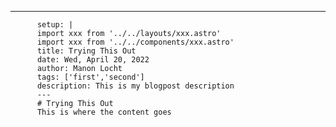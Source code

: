 ---
          setup: |
          import xxx from '../../layouts/xxx.astro'
          import xxx from '../../components/xxx.astro'
          title: Trying This Out
          date: Wed, April 20, 2022
          author: Manon Locht
          tags: ['first','second']
          description: This is my blogpost description
          ---
          # Trying This Out
          This is where the content goes
          